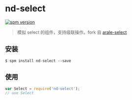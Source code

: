 # nd-select

[![spm version](http://spmjs.io/badge/nd-select)](http://spmjs.io/package/nd-select)

> 模拟 select 的组件，支持级联操作。fork 自 [arale-select](https://github.com/aralejs/select)

## 安装

```
$ spm install nd-select --save
```

## 使用

```js
var Select = require('nd-select');
// use Select
```
